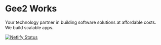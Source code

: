 # Gee2 Works

Your technology partner in building software solutions at affordable costs. We build scalable apps.

[![Netlify Status](https://api.netlify.com/api/v1/badges/1abeb974-1e51-45c9-8a93-4ddc84d950eb/deploy-status)](https://app.netlify.com/sites/gee2-works/deploys)
